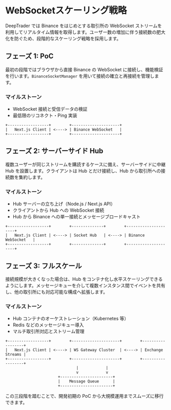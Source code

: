 # WebSocketスケーリング戦略

DeepTrader では Binance をはじめとする取引所の WebSocket ストリームを利用してリアルタイム情報を取得します。ユーザー数の増加に伴う接続数の肥大化を防ぐため、段階的なスケーリング戦略を採用します。

## フェーズ 1: PoC

最初の段階ではブラウザから直接 Binance の WebSocket に接続し、機能検証を行います。`BinanceSocketManager` を用いて接続の確立と再接続を管理します。

### マイルストーン

- WebSocket 接続と受信データの検証
- 最低限のリコネクト・Ping 実装

```
+------------------+        +---------------------+
|   Next.js Client | <----> | Binance WebSocket   |
+------------------+        +---------------------+
```

## フェーズ 2: サーバーサイド Hub

複数ユーザーが同じストリームを購読するケースに備え、サーバーサイドに中継 Hub を設置します。クライアントは Hub とだけ接続し、Hub から取引所への接続数を集約します。

### マイルストーン

- Hub サーバーの立ち上げ（Node.js / Next.js API）
- クライアントから Hub への WebSocket 接続
- Hub から Binance への単一接続とメッセージブロードキャスト

```
+------------------+        +--------------+        +---------------------+
|   Next.js Client | <----> | Socket Hub   | <----> | Binance WebSocket   |
+------------------+        +--------------+        +---------------------+
```

## フェーズ 3: フルスケール

接続規模が大きくなった場合は、Hub をコンテナ化し水平スケーリングできるようにします。メッセージキューを介して複数インスタンス間でイベントを共有し、他の取引所にも対応可能な構成へ拡張します。

### マイルストーン

- Hub コンテナのオーケストレーション（Kubernetes 等）
- Redis などのメッセージキュー導入
- マルチ取引所対応とストリーム管理

```
+------------------+        +---------------------+        +------------------+
|   Next.js Client | <----> | WS Gateway Cluster  | <----> | Exchange Streams |
+------------------+        +---------------------+        +------------------+
                               |            |
                               v            v
                       +-----------------------+
                       |    Message Queue      |
                       +-----------------------+
```

この三段階を踏むことで、開発初期の PoC から大規模運用までスムーズに移行できます。
